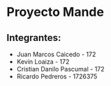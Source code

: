 # Proyecto Mande
## Integrantes:
- Juan Marcos Caicedo - 172
- Kevin Loaiza - 172
- Cristian Danilo Pascumal - 172
- Ricardo Pedreros - 1726375
